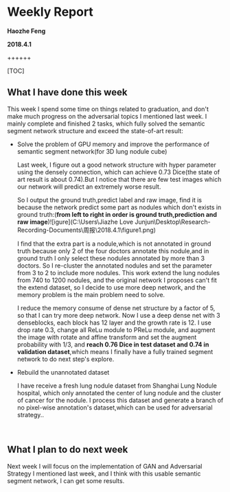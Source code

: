# Weekly Report

**Haozhe Feng**

**2018.4.1**

++++++

[TOC]

## What I have done this week

This week I spend some time on things related to graduation, and don't make much progress on the adversarial topics I mentioned last week. I mainly complete and finished 2 tasks, which fully solved the semantic segment network structure and exceed the state-of-art result:

* Solve the problem of GPU memory and improve the performance of semantic segment network(for 3D lung nodule cube)

  Last week, I figure out a good network structure with hyper parameter using the densely connection, which can achieve 0.73 Dice(the state of art result is about 0.74).But I notice that there are few test images which our network will predict an extremely worse result.

  So I output the ground truth,predict label and raw image, find it is because the network predict some part as nodules which don't exists in ground truth:(**from left to right in order is ground truth,prediction and raw image**)![igure](C:\Users\Jiazhe Love Junjun\Desktop\Research-Recording-Documents\周报\2018.4.1\figure1.png)

  I find that the extra part is a nodule,which is not annotated in ground truth because only 2 of the four doctors annotate this nodule,and in ground truth I only select these nodules annotated by more than 3 doctors. So I re-cluster the annotated nodules and set the parameter from 3 to 2 to include more nodules. This work extend the lung nodules from 740 to 1200 nodules, and the original network I proposes can't fit the extend dataset, so I decide to use more deep network, and the memory problem is the main problem need to solve.

  I  reduce the  memory consume of dense net structure by a factor of 5, so that I can try more deep network. Now I use a deep dense net with 3 denseblocks, each block has 12 layer and the growth rate is 12. I use drop rate 0.3, change all ReLu module to PReLu module, and augment the image with rotate and affine transform  and set the augment probability with 1/3, and **reach 0.76 Dice in test dataset and 0.74 in validation dataset**,which means I finally have a fully trained segment network to do next step's explore.

* Rebuild the unannotated dataset

  I have receive a fresh lung nodule dataset from Shanghai Lung Nodule hospital, which only annotated the center of lung nodule and the cluster of cancer for the nodule. I process this dataset and generate a branch of no pixel-wise annotation's dataset,which can be used for adversarial strategy..

  ​

## What I plan to do next week

Next week I will focus on the implementation of GAN and Adversarial Strategy I mentioned last week, and I think with this usable semantic segment network, I can get some results.